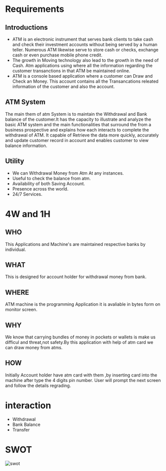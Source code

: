 
# Requirements 
## Introductions
 - ATM is an electronic instrument that serves bank clients to take cash and check their investment accounts without being served by a human teller. Numerous ATM likewise serve to store cash or checks, exchange cash or even purchase mobile phone credit.
 - The growth in Moving technology also lead to the growth in the need of Cash. Atm applications using where all the information regarding the customer transanctions in that ATM be maintained online.
 - ATM is a console based application where a customer can Draw and Check an Money. This account contains all the Transancations releated information of the customer and also the account.
## ATM System

The main them of atm System is to maintain the Withdrawal and Bank balance of the customer.It has the capacity to illustrate and analyze the basic ATM system and the main functionalities that surround the from a business prospective and explains how each interacts to complete the withdrawal of ATM. It capable of Retrieve the data more quickly, accurately and update customer record in account and enables customer to view balance information.
## Utility
 - We can Withdrawal Money from Atm At any instances.
 - Useful to check the balance from atm.
 - Availability of both Saving Account.
 - Presence across the world.
 - 24/7 Services.
# 4W and 1H
## WHO
  This Applications and Machine's are maintained respective banks by individual.
## WHAT
  This is designed for account holder for withdrawal money from bank.
## WHERE
  ATM machine is the programming Application it is avaliable in bytes form on monitor screen. 
## WHY 
  We know that carrying bundles of money in pockets or wallets is make us difficul and threat,not safety.By this application with help of atm card we can draw money from atms. 
## HOW
  Initially Account holder have atm card with them ,by inserting card into the machine after type the 4 digits pin number. User will prompt the next screen and follow the details regrading.
# interaction
- Withdrawal
- Bank Balance
- Transfer
# SWOT
![swot](https://user-images.githubusercontent.com/82215129/153541234-91207ea2-3a3e-4b55-801f-bc299ad76b8c.PNG)


  


